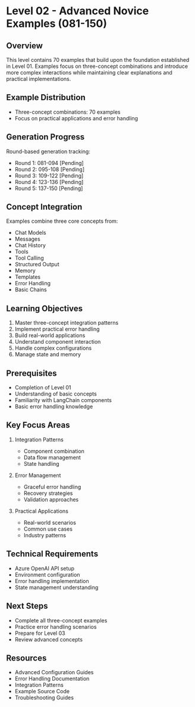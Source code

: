 # Level 02 - Advanced Novice Examples (081-150)

## Overview
This level contains 70 examples that build upon the foundation established in Level 01. Examples focus on three-concept combinations and introduce more complex interactions while maintaining clear explanations and practical implementations.

## Example Distribution
- Three-concept combinations: 70 examples
- Focus on practical applications and error handling

## Generation Progress
Round-based generation tracking:
- Round 1: 081-094 [Pending]
- Round 2: 095-108 [Pending]
- Round 3: 109-122 [Pending]
- Round 4: 123-136 [Pending]
- Round 5: 137-150 [Pending]

## Concept Integration
Examples combine three core concepts from:
- Chat Models
- Messages
- Chat History
- Tools
- Tool Calling
- Structured Output
- Memory
- Templates
- Error Handling
- Basic Chains

## Learning Objectives
1. Master three-concept integration patterns
2. Implement practical error handling
3. Build real-world applications
4. Understand component interaction
5. Handle complex configurations
6. Manage state and memory

## Prerequisites
- Completion of Level 01
- Understanding of basic concepts
- Familiarity with LangChain components
- Basic error handling knowledge

## Key Focus Areas
1. Integration Patterns
   - Component combination
   - Data flow management
   - State handling

2. Error Management
   - Graceful error handling
   - Recovery strategies
   - Validation approaches

3. Practical Applications
   - Real-world scenarios
   - Common use cases
   - Industry patterns

## Technical Requirements
- Azure OpenAI API setup
- Environment configuration
- Error handling implementation
- State management understanding

## Next Steps
- Complete all three-concept examples
- Practice error handling scenarios
- Prepare for Level 03
- Review advanced concepts

## Resources
- Advanced Configuration Guides
- Error Handling Documentation
- Integration Patterns
- Example Source Code
- Troubleshooting Guides